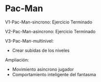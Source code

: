 # Pac-Man

V1-Pac-Man-sincrono: Ejercicio Terminado

V2-Pac-Man-asincrono: Ejercicio Terminado

V3-Pac-Man-multinivel:
  - Crear subidas de los niveles

Ampliación:
  - Movimiento asincrono jugador
  - Comportamiento inteligente del fantasma
